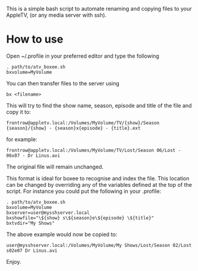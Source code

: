 This is a simple bash script to automate renaming and copying files to your AppleTV, (or any media server with ssh).

How to use
==========

Open ~/.profile in your preferred editor and type the following

    . path/to/atv_boxee.sh
    bxvolume=MyVolume

You can then transfer files to the server using

    bx <filename>

This will try to find the show name, season, episode and title of the file and copy it to:

    frontrow@appletv.local:/Volumes/MyVolume/TV/{show}/Season {season}/{show} - {season}x{episode} - {title}.ext

for example:

    frontrow@appletv.local:/Volumes/MyVolume/TV/Lost/Season 06/Lost - 06x07 - Dr Linus.avi

The original file will remain unchanged.

This format is ideal for boxee to recognise and index the file. This location can be changed by overriding any of the variables defined at the top of the script. For instance you could put the following in your .profile:

    . path/to/atv_boxee.sh
    bxvolume=MyVolume
    bxserver=user@mysshserver.local
    bxshowfile="\${show} s\${season}e\${episode} \${title}"
    bxtvdir="My Shows"

The above example would now be copied to:

    user@mysshserver.local:/Volumes/MyVolume/My Shows/Lost/Season 02/Lost s02e07 Dr Linus.avi

Enjoy.

